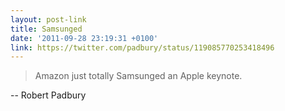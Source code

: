 ```yaml
---
layout: post-link
title: Samsunged
date: '2011-09-28 23:19:31 +0100'
link: https://twitter.com/padbury/status/119085770253418496
---
```

> Amazon just totally Samsunged an Apple keynote.

-- Robert Padbury